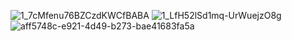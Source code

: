 ![1_7cMfenu76BZCzdKWCfBABA](https://github.com/shubham5027/Reccurant-Neural-Networks-LSTM-GRU-Bidirectional-RNN-/assets/132193443/85082b23-61da-4312-af2b-6ad82554ae9b)
![1_LfH52lSd1mq-UrWuejzO8g](https://github.com/shubham5027/Reccurant-Neural-Networks-LSTM-GRU-Bidirectional-RNN-/assets/132193443/25fd194b-a2ca-44be-aef2-4800f5b1e79e)
![aff5748c-e921-4d49-b273-bae41683fa5a](https://github.com/shubham5027/Reccurant-Neural-Networks-LSTM-GRU-Bidirectional-RNN-/assets/132193443/06804229-a8e5-449b-937c-32dd434eceb4)
